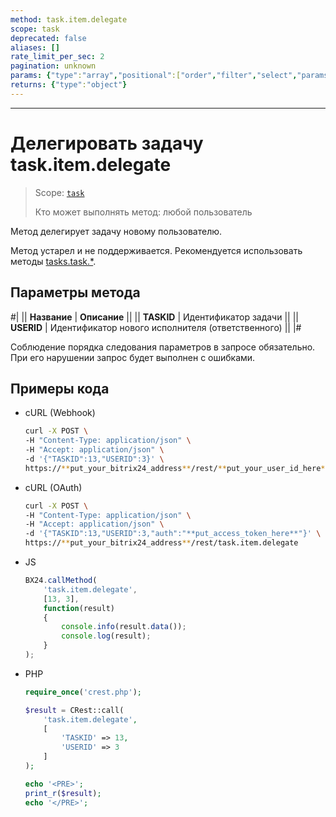 ```yaml
---
method: task.item.delegate
scope: task
deprecated: false
aliases: []
rate_limit_per_sec: 2
pagination: unknown
params: {"type":"array","positional":["order","filter","select","params"]}
returns: {"type":"object"}
---
```



---

# Делегировать задачу task.item.delegate

> Scope: [`task`](../../../scopes/permissions.md)
>
> Кто может выполнять метод: любой пользователь

Метод делегирует задачу новому пользователю.



Метод устарел и не поддерживается. Рекомендуется использовать методы [tasks.task.*](../../index.md).



## Параметры метода

#|
|| **Название** | **Описание** ||
|| **TASKID** | Идентификатор задачи ||
|| **USERID** | Идентификатор нового исполнителя (ответственного) ||
|#

Соблюдение порядка следования параметров в запросе обязательно. При его нарушении запрос будет выполнен с ошибками.

## Примеры кода





- cURL (Webhook)

    ```bash
    curl -X POST \
    -H "Content-Type: application/json" \
    -H "Accept: application/json" \
    -d '{"TASKID":13,"USERID":3}' \
    https://**put_your_bitrix24_address**/rest/**put_your_user_id_here**/**put_your_webhook_here**/task.item.delegate
    ```

- cURL (OAuth)

    ```bash
    curl -X POST \
    -H "Content-Type: application/json" \
    -H "Accept: application/json" \
    -d '{"TASKID":13,"USERID":3,"auth":"**put_access_token_here**"}' \
    https://**put_your_bitrix24_address**/rest/task.item.delegate
    ```

- JS

    ```js
    BX24.callMethod(
        'task.item.delegate',
        [13, 3],
        function(result)
        {
            console.info(result.data());
            console.log(result);
        }
    );
    ```

- PHP

    ```php
    require_once('crest.php');

    $result = CRest::call(
        'task.item.delegate',
        [
            'TASKID' => 13,
            'USERID' => 3
        ]
    );

    echo '<PRE>';
    print_r($result);
    echo '</PRE>';
    ```



